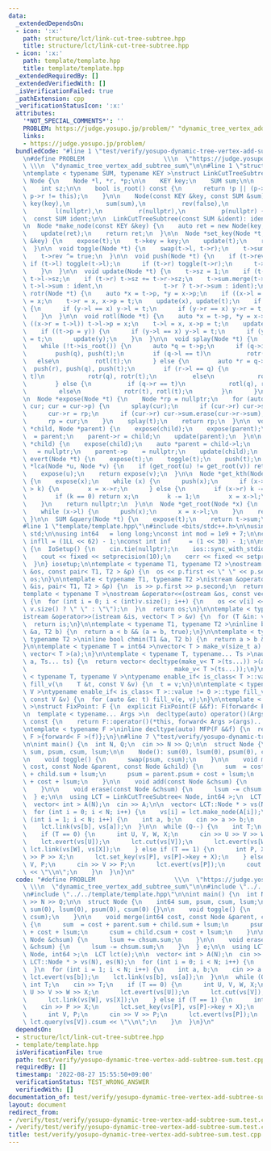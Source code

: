 ```yaml
---
data:
  _extendedDependsOn:
  - icon: ':x:'
    path: structure/lct/link-cut-tree-subtree.hpp
    title: structure/lct/link-cut-tree-subtree.hpp
  - icon: ':x:'
    path: template/template.hpp
    title: template/template.hpp
  _extendedRequiredBy: []
  _extendedVerifiedWith: []
  _isVerificationFailed: true
  _pathExtension: cpp
  _verificationStatusIcon: ':x:'
  attributes:
    '*NOT_SPECIAL_COMMENTS*': ''
    PROBLEM: https://judge.yosupo.jp/problem/" "dynamic_tree_vertex_add_subtree_sum
    links:
    - https://judge.yosupo.jp/problem/
  bundledCode: "#line 1 \"test/verify/yosupo-dynamic-tree-vertex-add-subtree-sum.test.cpp\"\
    \n#define PROBLEM                      \\\n  \"https://judge.yosupo.jp/problem/\"\
    \ \\\n  \"dynamic_tree_vertex_add_subtree_sum\"\n\n#line 1 \"structure/lct/link-cut-tree-subtree.hpp\"\
    \ntemplate < typename SUM, typename KEY >\nstruct LinkCutTreeSubtree {\n\n  struct\
    \ Node {\n    Node *l, *r, *p;\n\n    KEY key;\n    SUM sum;\n\n    bool rev;\n\
    \    int sz;\n\n    bool is_root() const {\n      return !p || (p->l != this &&\
    \ p->r != this);\n    }\n\n    Node(const KEY &key, const SUM &sum)\n        :\
    \ key(key),\n          sum(sum),\n          rev(false),\n          sz(1),\n  \
    \        l(nullptr),\n          r(nullptr),\n          p(nullptr) {}\n  };\n\n\
    \  const SUM ident;\n\n  LinkCutTreeSubtree(const SUM &ident): ident(ident) {}\n\
    \n  Node *make_node(const KEY &key) {\n    auto ret = new Node(key, ident);\n\
    \    update(ret);\n    return ret;\n  }\n\n  Node *set_key(Node *t, const KEY\
    \ &key) {\n    expose(t);\n    t->key = key;\n    update(t);\n    return t;\n\
    \  }\n\n  void toggle(Node *t) {\n    swap(t->l, t->r);\n    t->sum.toggle();\n\
    \    t->rev ^= true;\n  }\n\n  void push(Node *t) {\n    if (t->rev) {\n     \
    \ if (t->l) toggle(t->l);\n      if (t->r) toggle(t->r);\n      t->rev = false;\n\
    \    }\n  }\n\n  void update(Node *t) {\n    t->sz = 1;\n    if (t->l) t->sz +=\
    \ t->l->sz;\n    if (t->r) t->sz += t->r->sz;\n    t->sum.merge(t->key, t->l ?\
    \ t->l->sum : ident,\n                 t->r ? t->r->sum : ident);\n  }\n\n  void\
    \ rotr(Node *t) {\n    auto *x = t->p, *y = x->p;\n    if ((x->l = t->r)) t->r->p\
    \ = x;\n    t->r = x, x->p = t;\n    update(x), update(t);\n    if ((t->p = y))\
    \ {\n      if (y->l == x) y->l = t;\n      if (y->r == x) y->r = t;\n      update(y);\n\
    \    }\n  }\n\n  void rotl(Node *t) {\n    auto *x = t->p, *y = x->p;\n    if\
    \ ((x->r = t->l)) t->l->p = x;\n    t->l = x, x->p = t;\n    update(x), update(t);\n\
    \    if ((t->p = y)) {\n      if (y->l == x) y->l = t;\n      if (y->r == x) y->r\
    \ = t;\n      update(y);\n    }\n  }\n\n  void splay(Node *t) {\n    push(t);\n\
    \    while (!t->is_root()) {\n      auto *q = t->p;\n      if (q->is_root()) {\n\
    \        push(q), push(t);\n        if (q->l == t)\n          rotr(t);\n     \
    \   else\n          rotl(t);\n      } else {\n        auto *r = q->p;\n      \
    \  push(r), push(q), push(t);\n        if (r->l == q) {\n          if (q->l ==\
    \ t)\n            rotr(q), rotr(t);\n          else\n            rotl(t), rotr(t);\n\
    \        } else {\n          if (q->r == t)\n            rotl(q), rotl(t);\n \
    \         else\n            rotr(t), rotl(t);\n        }\n      }\n    }\n  }\n\
    \n  Node *expose(Node *t) {\n    Node *rp = nullptr;\n    for (auto *cur = t;\
    \ cur; cur = cur->p) {\n      splay(cur);\n      if (cur->r) cur->sum.add(cur->r->sum);\n\
    \      cur->r = rp;\n      if (cur->r) cur->sum.erase(cur->r->sum);\n      update(cur);\n\
    \      rp = cur;\n    }\n    splay(t);\n    return rp;\n  }\n\n  void link(Node\
    \ *child, Node *parent) {\n    expose(child);\n    expose(parent);\n    child->p\
    \  = parent;\n    parent->r = child;\n    update(parent);\n  }\n\n  void cut(Node\
    \ *child) {\n    expose(child);\n    auto *parent = child->l;\n    child->l  \
    \   = nullptr;\n    parent->p    = nullptr;\n    update(child);\n  }\n\n  void\
    \ evert(Node *t) {\n    expose(t);\n    toggle(t);\n    push(t);\n  }\n\n  Node\
    \ *lca(Node *u, Node *v) {\n    if (get_root(u) != get_root(v)) return nullptr;\n\
    \    expose(u);\n    return expose(v);\n  }\n\n  Node *get_kth(Node *x, int k)\
    \ {\n    expose(x);\n    while (x) {\n      push(x);\n      if (x->r && x->r->sz\
    \ > k) {\n        x = x->r;\n      } else {\n        if (x->r) k -= x->r->sz;\n\
    \        if (k == 0) return x;\n        k -= 1;\n        x = x->l;\n      }\n\
    \    }\n    return nullptr;\n  }\n\n  Node *get_root(Node *x) {\n    expose(x);\n\
    \    while (x->l) {\n      push(x);\n      x = x->l;\n    }\n    return x;\n \
    \ }\n\n  SUM &query(Node *t) {\n    expose(t);\n    return t->sum;\n  }\n};\n\
    #line 1 \"template/template.hpp\"\n#include <bits/stdc++.h>\n\nusing namespace\
    \ std;\n\nusing int64   = long long;\nconst int mod = 1e9 + 7;\n\nconst int64\
    \ infll = (1LL << 62) - 1;\nconst int inf     = (1 << 30) - 1;\n\nstruct IoSetup\
    \ {\n  IoSetup() {\n    cin.tie(nullptr);\n    ios::sync_with_stdio(false);\n\
    \    cout << fixed << setprecision(10);\n    cerr << fixed << setprecision(10);\n\
    \  }\n} iosetup;\n\ntemplate < typename T1, typename T2 >\nostream &operator<<(ostream\
    \ &os, const pair< T1, T2 > &p) {\n  os << p.first << \" \" << p.second;\n  return\
    \ os;\n}\n\ntemplate < typename T1, typename T2 >\nistream &operator>>(istream\
    \ &is, pair< T1, T2 > &p) {\n  is >> p.first >> p.second;\n  return is;\n}\n\n\
    template < typename T >\nostream &operator<<(ostream &os, const vector< T > &v)\
    \ {\n  for (int i = 0; i < (int)v.size(); i++) {\n    os << v[i] << (i + 1 !=\
    \ v.size() ? \" \" : \"\");\n  }\n  return os;\n}\n\ntemplate < typename T >\n\
    istream &operator>>(istream &is, vector< T > &v) {\n  for (T &in: v) is >> in;\n\
    \  return is;\n}\n\ntemplate < typename T1, typename T2 >\ninline bool chmax(T1\
    \ &a, T2 b) {\n  return a < b && (a = b, true);\n}\n\ntemplate < typename T1,\
    \ typename T2 >\ninline bool chmin(T1 &a, T2 b) {\n  return a > b && (a = b, true);\n\
    }\n\ntemplate < typename T = int64 >\nvector< T > make_v(size_t a) {\n  return\
    \ vector< T >(a);\n}\n\ntemplate < typename T, typename... Ts >\nauto make_v(size_t\
    \ a, Ts... ts) {\n  return vector< decltype(make_v< T >(ts...)) >(a,\n       \
    \                                         make_v< T >(ts...));\n}\n\ntemplate\
    \ < typename T, typename V >\ntypename enable_if< is_class< T >::value == 0 >::type\
    \ fill_v(\n    T &t, const V &v) {\n  t = v;\n}\n\ntemplate < typename T, typename\
    \ V >\ntypename enable_if< is_class< T >::value != 0 >::type fill_v(\n    T &t,\
    \ const V &v) {\n  for (auto &e: t) fill_v(e, v);\n}\n\ntemplate < typename F\
    \ >\nstruct FixPoint: F {\n  explicit FixPoint(F &&f): F(forward< F >(f)) {}\n\
    \n  template < typename... Args >\n  decltype(auto) operator()(Args &&...args)\
    \ const {\n    return F::operator()(*this, forward< Args >(args)...);\n  }\n};\n\
    \ntemplate < typename F >\ninline decltype(auto) MFP(F &&f) {\n  return FixPoint<\
    \ F >{forward< F >(f)};\n}\n#line 7 \"test/verify/yosupo-dynamic-tree-vertex-add-subtree-sum.test.cpp\"\
    \n\nint main() {\n  int N, Q;\n  cin >> N >> Q;\n\n  struct Node {\n    int64\
    \ sum, psum, csum, lsum;\n\n    Node(): sum(0), lsum(0), psum(0), csum(0) {}\n\
    \n    void toggle() {\n      swap(psum, csum);\n    }\n\n    void merge(int64\
    \ cost, const Node &parent, const Node &child) {\n      sum  = cost + parent.sum\
    \ + child.sum + lsum;\n      psum = parent.psum + cost + lsum;\n      csum = child.csum\
    \ + cost + lsum;\n    }\n\n    void add(const Node &chsum) {\n      lsum += chsum.sum;\n\
    \    }\n\n    void erase(const Node &chsum) {\n      lsum -= chsum.sum;\n    }\n\
    \  } e;\n\n  using LCT = LinkCutTreeSubtree< Node, int64 >;\n  LCT lct(e);\n\n\
    \  vector< int > A(N);\n  cin >> A;\n\n  vector< LCT::Node * > vs(N), es(N);\n\
    \  for (int i = 0; i < N; i++) {\n    vs[i] = lct.make_node(A[i]);\n  }\n  for\
    \ (int i = 1; i < N; i++) {\n    int a, b;\n    cin >> a >> b;\n    lct.evert(vs[b]);\n\
    \    lct.link(vs[b], vs[a]);\n  }\n\n  while (Q--) {\n    int T;\n    cin >> T;\n\
    \    if (T == 0) {\n      int U, V, W, X;\n      cin >> U >> V >> W >> X;\n  \
    \    lct.evert(vs[U]);\n      lct.cut(vs[V]);\n      lct.evert(vs[W]);\n     \
    \ lct.link(vs[W], vs[X]);\n    } else if (T == 1) {\n      int P, X;\n      cin\
    \ >> P >> X;\n      lct.set_key(vs[P], vs[P]->key + X);\n    } else {\n      int\
    \ V, P;\n      cin >> V >> P;\n      lct.evert(vs[P]);\n      cout << lct.query(vs[V]).csum\
    \ << \"\\n\";\n    }\n  }\n}\n"
  code: "#define PROBLEM                      \\\n  \"https://judge.yosupo.jp/problem/\"\
    \ \\\n  \"dynamic_tree_vertex_add_subtree_sum\"\n\n#include \"../../structure/lct/link-cut-tree-subtree.hpp\"\
    \n#include \"../../template/template.hpp\"\n\nint main() {\n  int N, Q;\n  cin\
    \ >> N >> Q;\n\n  struct Node {\n    int64 sum, psum, csum, lsum;\n\n    Node():\
    \ sum(0), lsum(0), psum(0), csum(0) {}\n\n    void toggle() {\n      swap(psum,\
    \ csum);\n    }\n\n    void merge(int64 cost, const Node &parent, const Node &child)\
    \ {\n      sum  = cost + parent.sum + child.sum + lsum;\n      psum = parent.psum\
    \ + cost + lsum;\n      csum = child.csum + cost + lsum;\n    }\n\n    void add(const\
    \ Node &chsum) {\n      lsum += chsum.sum;\n    }\n\n    void erase(const Node\
    \ &chsum) {\n      lsum -= chsum.sum;\n    }\n  } e;\n\n  using LCT = LinkCutTreeSubtree<\
    \ Node, int64 >;\n  LCT lct(e);\n\n  vector< int > A(N);\n  cin >> A;\n\n  vector<\
    \ LCT::Node * > vs(N), es(N);\n  for (int i = 0; i < N; i++) {\n    vs[i] = lct.make_node(A[i]);\n\
    \  }\n  for (int i = 1; i < N; i++) {\n    int a, b;\n    cin >> a >> b;\n   \
    \ lct.evert(vs[b]);\n    lct.link(vs[b], vs[a]);\n  }\n\n  while (Q--) {\n   \
    \ int T;\n    cin >> T;\n    if (T == 0) {\n      int U, V, W, X;\n      cin >>\
    \ U >> V >> W >> X;\n      lct.evert(vs[U]);\n      lct.cut(vs[V]);\n      lct.evert(vs[W]);\n\
    \      lct.link(vs[W], vs[X]);\n    } else if (T == 1) {\n      int P, X;\n  \
    \    cin >> P >> X;\n      lct.set_key(vs[P], vs[P]->key + X);\n    } else {\n\
    \      int V, P;\n      cin >> V >> P;\n      lct.evert(vs[P]);\n      cout <<\
    \ lct.query(vs[V]).csum << \"\\n\";\n    }\n  }\n}\n"
  dependsOn:
  - structure/lct/link-cut-tree-subtree.hpp
  - template/template.hpp
  isVerificationFile: true
  path: test/verify/yosupo-dynamic-tree-vertex-add-subtree-sum.test.cpp
  requiredBy: []
  timestamp: '2022-08-27 15:55:50+09:00'
  verificationStatus: TEST_WRONG_ANSWER
  verifiedWith: []
documentation_of: test/verify/yosupo-dynamic-tree-vertex-add-subtree-sum.test.cpp
layout: document
redirect_from:
- /verify/test/verify/yosupo-dynamic-tree-vertex-add-subtree-sum.test.cpp
- /verify/test/verify/yosupo-dynamic-tree-vertex-add-subtree-sum.test.cpp.html
title: test/verify/yosupo-dynamic-tree-vertex-add-subtree-sum.test.cpp
---
```

